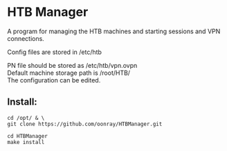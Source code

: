 HTB Manager
===========
A program for managing the HTB machines and starting sessions and VPN connections.

Config files are stored in /etc/htb

PN file should be stored as /etc/htb/vpn.ovpn<br/>
Default machine storage path is /root/HTB/<br/>
The configuration can be edited.<br/>

Install:
--------
```
cd /opt/ & \
git clone https://github.com/oonray/HTBManager.git

```

```
cd HTBManager
make install
```
